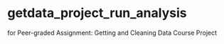 # getdata_project_run_analysis
for Peer-graded Assignment: Getting and Cleaning Data Course Project

